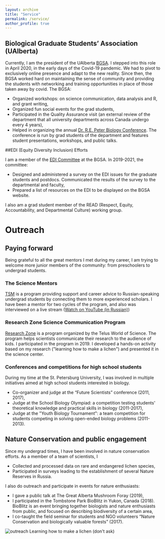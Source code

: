 ```yaml
---
layout: archive
title: "Service"
permalink: /service/
author_profile: true
---
```


## Biological Graduate Students’ Association (UAlberta)

Currently, I am the president of the UAlberta [BGSA](https://grad.biology.ualberta.ca/bgsa/). I stepped into this role in April 2020, in the early days of the Covid-19 pandemic. We had to pivot to exclusively online presence and adapt to the new reality. Since then, the BGSA worked hard on maintaining the sense of community and providing the students with networking and training opportunities in place of those taken away by covid. The BGSA:

* Organized workshops: on science communication, data analysis and R, and grant writing,
* Organized fun social events for the grad students,
* Participated in the Quality Assurance visit (an external review of the department that all university departments across Canada undergo every 4 years),
* Helped in organizing the annual [Dr. R.E. Peter Biology Conference](https://peter.biology.ualberta.ca/2021-r-e-peter-online-conference/). The conference is run by grad students of the department and features student presentations, workshops, and public talks.

##EDI (Equity Diversity Inclusion) Efforts

I am a member of the [EDI Committee](http://grad.biology.ualberta.ca/bgsa/edi/) at the BGSA. In 2019-2021, the committee:

* Designed and administered a survey on the EDI issues for the graduate students and postdocs. Communicated the results of the survey to the departmental and faculty,
* Prepared a list of resources on the EDI to be displayed on the BGSA website.

I also am a grad student member of the READ (Respect, Equity, Accountability, and Departmental Culture) working group.


Outreach
======

## Paying forward

Being grateful to all the great mentors I met during my career, I am trying to welcome more junior members of the community: from preschoolers to undergrad students.

### The Science Mentors

[TSM](https://www.thesciencementors.com/en) is a program providing support and career advice to Russian-speaking undergrad students by connecting them to more experienced scholars. I have been a mentor for two cycles of the program, and also was interviewed on a live stream ([Watch on YouTube (in Russian)](https://www.youtube.com/watch?v=1G5a-NEvQRI&t=2s&ab_channel=TheScienceMentors))

### Research Zone Science Communication Program

[Research Zone](https://telusworldofscienceedmonton.ca/get-involved/research-zone/) is a program organized by the Telus World of Science. The program helps scientists communicate their research to the audience of kids. I participated in the program in 2019. I developed a hands-on activity based on my research ("learning how to make a lichen") and presented it in the science center.

### Conferences and competitions for high school students

During my time at the St. Petersburg University, I was involved in multiple initiatives aimed at high school students interested in biology.

* Co-organizer and judge at the “Future Scientists” conference (2011, 2017),
* Judge at the School Biology Olympiad: a competition testing students' theoretical knowledge and practical skills in biology (2011-2017),
* Judge at the "Youth Biology Tournament": a team competition for students competing in solving open-ended biology problems (2011-2013).


## Nature Conservation and public engagement

Since my undergrad times, I have been involved in nature conservation efforts. As a member of a team of scientists, I

* Collected and processed data on rare and endangered lichen species,
* Participated in surveys leading to the establishment of several Nature Reserves in Russia.

I also do outreach and participate in events for nature enthusiasts:

* I gave a public talk at The Great Alberta Mushroom Foray (2019),
* I participated in the Tombstone Park BioBlitz in Yukon, Canada (2018). BioBlitz is an event bringing together biologists and nature enthusiasts from public, and focused on describing biodiversity of a certain area,
* I co-taught the field seminar for students and NGO volunteers “Nature Conservation and biologically valuable forests” (2017).

![outreach](http://metalichen.github.io/images/outreach.png)
Learning how to make a lichen (don't ask)
